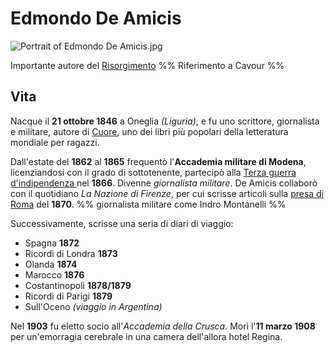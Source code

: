 # Edmondo De Amicis
![Portrait of Edmondo De Amicis.jpg](https://upload.wikimedia.org/wikipedia/commons/thumb/8/86/Portrait_of_Edmondo_De_Amicis.jpg/220px-Portrait_of_Edmondo_De_Amicis.jpg)

Importante autore del [Risorgimento](Risorgimento.md)
%% Riferimento a Cavour %%

## Vita
Nacque il **21 ottobre 1846** a Oneglia *(Liguria)*, e fu uno scrittore, giornalista e militare, autore di [Cuore](Cuore.md), uno dei libri più popolari della letteratura mondiale per ragazzi.

Dall'estate del **1862** al **1865** frequentò l'**Accademia militare di Modena**, licenziandosi con il grado di sottotenente, partecipò alla [Terza guerra d'indipendenza ](Terza%20guerra%20d'indipendenza%20) nel **1866**. Divenne *giornalista militare*.
De Amicis collaborò con il quotidiano *La Nazione di Firenze*, per cui scrisse articoli sulla [presa di Roma](presa%20di%20Roma.md) del **1870**.
%% giornalista militare come Indro Montanelli %%

Successivamente, scrisse una seria di diari di viaggio:
* Spagna **1872**
* Ricordi di Londra **1873**
* Olanda **1874**
* Marocco **1876**
* Costantinopoli **1878/1879**
* Ricordi di Parigi **1879**
* Sull'Oceno *(viaggio in Argentina)*

Nel **1903** fu eletto socio all'*Accademia della Crusca*.
Morì l'**11 marzo 1908** per un'emorragia cerebrale in una camera dell'allora hotel Regina.